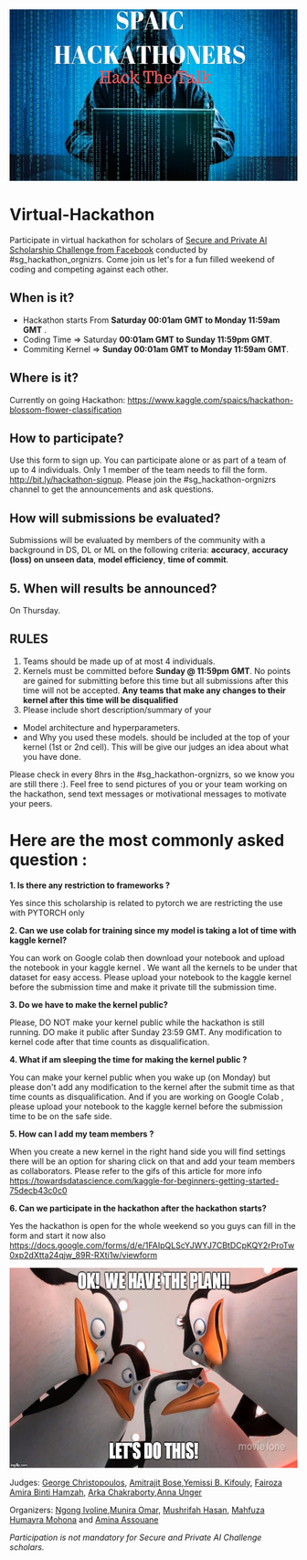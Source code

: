 <img src="images/spaichackathoners.v1.jpg" alt="drawing" height="300" >

# Virtual-Hackathon
Participate in virtual hackathon for scholars of [Secure and Private AI Scholarship 
Challenge from Facebook](https://eu.udacity.com/facebook-AI-scholarship) conducted by #sg_hackathon_orgnizrs. Come join us let's for a fun filled weekend of coding and competing against each other.


## When is it?
- Hackathon starts From **Saturday 00:01am GMT  to Monday 11:59am GMT** .
- Coding Time => Saturday **00:01am GMT  to Sunday 11:59pm GMT**.
- Commiting Kernel => **Sunday 00:01am GMT  to Monday 11:59am GMT**.


## Where is it?
Currently on going Hackathon: https://www.kaggle.com/spaics/hackathon-blossom-flower-classification


## How to participate?
Use this form to sign up. You can participate alone or as part of a team of up to 4 individuals. Only 1 member of the team needs to fill the form. http://bit.ly/hackathon-signup. Please join the #sg_hackathon-orgnizrs channel to get the announcements and ask questions.


## How will submissions be evaluated?
Submissions will be evaluated by members of the community with a background in DS, DL or ML on the following criteria: **accuracy**, **accuracy (loss) on unseen data**, **model efficiency**, **time of commit**.


## 5. When will results be announced?
On Thursday.


## RULES
1. Teams should be made up of at most 4 individuals.
2. Kernels must be committed before **Sunday @ 11:59pm GMT**. No points are gained for submitting before this time but all submissions after this time will not be accepted. **Any teams that make any changes to their kernel after this time will be disqualified**
3. Please include short description/summary of your
 - Model architecture and hyperparameters.
 - and Why you used these models.
 should be included at the top of your kernel (1st or 2nd cell).
 This will be give our judges an idea about what you have done.
 
Please check in every 8hrs in the #sg_hackathon-orgnizrs, so we know you are still there :). Feel free to send pictures of you or your team working on the hackathon, send text messages or motivational messages to motivate your peers. 

# Here are the most commonly asked question :

**1. Is there any restriction to frameworks ?**

Yes since this scholarship is related to pytorch we are restricting the use with PYTORCH only


**2. Can we use colab for training since my model is taking a lot of time with kaggle kernel?**

You can work on Google colab then download your notebook and upload the notebook in your kaggle kernel . We want all the kernels to be under that dataset for easy access. Please upload your notebook to the kaggle kernel before the submission time and make it private till the submission time.


**3. Do we have to make the kernel public?**

Please, DO NOT make your kernel public while the hackathon is still running.
DO make it public after Sunday 23:59 GMT. Any modification to kernel code after that time counts as disqualification.


**4. What if am sleeping the time for making the kernel public ?**

You can make your kernel public when you wake up (on Monday) but please don't add any modification to the kernel after the submit time as that time counts as disqualification. And if you are working on Google Colab , please upload your notebook to the kaggle kernel before the submission time to be on the safe side.


**5. How can I add my team members ?**

When you create a new kernel in the right hand side you will find settings there will be an option for sharing click on that and add your team members as collaborators. Please refer to the gifs of this article for more info https://towardsdatascience.com/kaggle-for-beginners-getting-started-75decb43c0c0


**6. Can we participate in the hackathon after the hackathon starts?**

Yes the hackathon is open for the whole weekend so you guys can fill in the form and start it now also
https://docs.google.com/forms/d/e/1FAIpQLScYJWYJ7CBtDCpKQY2rProTw0xp2dXtta24qjw_89R-RXti1w/viewform
 
 
 
 
 <img src="images/Ok-We-Have-Lets-Do-This-Meme.jpg" alt="drawing" width="1000" height="350">
 

Judges: [George Christopoulos](https://github.com/geochri), [Amitrajit Bose](https://www.linkedin.com/in/amitrajitbose/),[Yemissi B. Kifouly](https://www.linkedin.com/in/yemissib-kifouly/), [Fairoza Amira Binti Hamzah](https://www.linkedin.com/in/fairoza-amira-binti-hamzah/), [Arka Chakraborty](https://www.linkedin.com/in/arka-chakraborty-96a336145/),[Anna Unger](https://www.linkedin.com/in/annakunger/)


Organizers: [Ngong Ivoline](https://www.linkedin.com/in/ivoline-ngong-96238899/),[Munira Omar](https://www.linkedin.com/in/munniomer/), [Mushrifah Hasan](http://www.linkedin.com/in/mushrifah-hasan), [Mahfuza Humayra Mohona](http://www.linkedin.com/in/mhmohona) and [Amina Assouane](https://www.linkedin.com/in/amina-assouane/)


  *Participation is not mandatory for Secure and Private AI Challenge scholars.*

